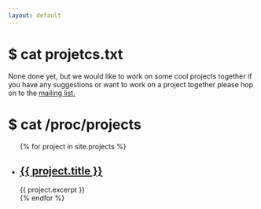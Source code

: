 ```yaml
---
layout: default
---
```

# $ cat projetcs.txt
None done yet, but we would like to work on some cool projects together
if you have any suggestions or want to work on a project together please
hop on to the [mailing list.](mailto:codingclub-discussoins@googlegroups.com)

# $ cat /proc/projects
<ul>
    {% for project in site.projects %}
        <li> 
            <h2><a href="{{ project.url }}">{{ project.title }}</a></h2>
            {{ project.excerpt }}
        </li>
    {% endfor %}
</ul>
